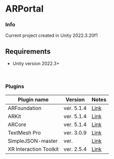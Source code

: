 # ARPortal

### Info
Current project created in Unity 2022.3.20f1

## Requirements
- Unity version 2022.3+

<br />

### Plugins

| Plugin name                 | Version           | Notes                                                                                                              |
| -------------               | -------------     | ---------                                                                                                          |
| ARFoundation		      | ver. 5.1.4        | [Link](https://docs.unity3d.com/Packages/com.unity.xr.arfoundation@5.1/manual/index.html)                          |
| ARKit			      | ver. 5.1.4        | [Link](https://docs.unity3d.com/Packages/com.unity.xr.arkit@5.1/manual/index.html)	                               |
| ARCore		      | ver. 5.1.4        | [Link](https://docs.unity3d.com/Packages/com.unity.xr.arcore@5.1/manual/index.html)	                               |
| TextMesh Pro		      | ver. 3.0.9        | [Link](https://docs.unity3d.com/Packages/com.unity.textmeshpro@3.0/manual/index.html)			       |
| SimpleJSON-master	      | ver. 	          | [Link](https://github.com/Bunny83/SimpleJSON)								       |
| XR Interaction Toolkit      | ver. 2.5.4        | [Link](https://docs.unity3d.com/Packages/com.unity.xr.interaction.toolkit@2.5/manual/index.html)		       |

<br />